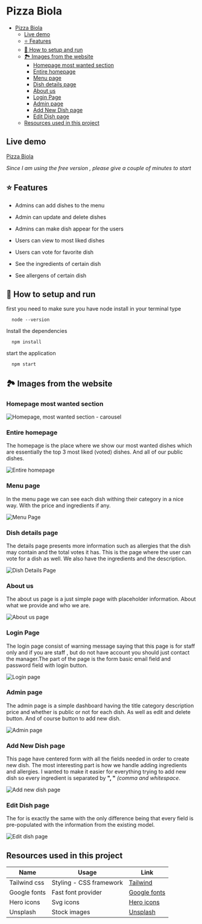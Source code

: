 # Pizza Biola

- [Pizza Biola](#pizza-biola)
  - [Live demo](#live-demo)
  - [⭐ Features](#-features)
  - [🔧  How to setup and run](#--how-to-setup-and-run)
  - [🏞 Images from the website](#-images-from-the-website)
    - [Homepage most wanted section](#homepage-most-wanted-section)
    - [Entire homepage](#entire-homepage)
    - [Menu page](#menu-page)
    - [Dish details page](#dish-details-page)
    - [About us](#about-us)
    - [Login Page](#login-page)
    - [Admin page](#admin-page)
    - [Add New Dish page](#add-new-dish-page)
    - [Edit Dish page](#edit-dish-page)
  - [Resources used in this project](#resources-used-in-this-project)

## Live demo 

<a href="https://pizza-biola.herokuapp.com/" target="_blank">Pizza Biola</a>

*Since I am using the free version , please give a couple of minutes to start*

## ⭐ Features

- Admins can add dishes to the menu
  
- Admin can update and delete dishes
  
- Admins can make dish appear for the users

- Users can view to most liked dishes
  
- Users can vote for favorite dish
  
- See the ingredients of certain dish
  
- See allergens of certain dish
  
## 🔧  How to setup and run

first you need to make sure you have node install
in your terminal type

```
  node --version
```

Install the dependencies

```
  npm install
```

start the application

```
  npm start
```

## 🏞 Images from the website

### Homepage most wanted section

  ![Homepage, most wanted section - carousel](/showcase/homepage-1.png)

### Entire homepage

The homepage is the place where we show our most wanted dishes which are essentially the top 3 most liked (voted) dishes. And all of our public dishes.

![Entire homepage](/showcase/homepage-full.png)

### Menu page

In the menu page we can see each dish withing their category in a nice way. With the price and ingredients if any.

![Menu Page](/showcase/menu-full.png)

### Dish details page

The details page presents more information such as allergies that the dish may contain and the total votes it has. This is the page where the user can vote for a dish as well. We also have the ingredients and the description.

![Dish Details Page](/showcase/detail-page-full.png)

### About us

The about us page is a just simple page with placeholder information. About what we provide and who we are.

![About us page](/showcase/about-us.png)

### Login Page

The login page consist of warning message saying that this page is for staff only and if you are staff , but do not have account you should just contact the manager.The part of the page is the form basic email field and password field with login button.

![Login page](/showcase/login.png)

### Admin page

The admin page is a simple dashboard having the title category description price and whether is public or not for each dish. As well as edit and delete button. And of course button to add new dish.

![Admin page](/showcase/admin.png)

### Add New Dish page

This page have centered form with all the fields needed in order to create new dish. The most interesting part is how we handle adding ingredients and allergies. I wanted to make it easier for everything trying to add new dish so every ingredient is separated by **", "** *(comma and whitespace*.

![Add new dish page](/showcase/add-page.png)

### Edit Dish page

The for is exactly the same with the only difference  being that every field is pre-populated with the information from the existing model.

![Edit dish page](/showcase/edit-page.png)

## Resources used in this project

<table>
  <thead>
    <th>Name</th>
    <th>Usage</th>
    <th>Link</th>
  </thead>
  <tbody>
    <tr>
      <td>Tailwind css</td>
      <td>Styling - CSS framework</td>
      <td><a href="https://tailwindcss.com" target="_blank">Tailwind</a>
      </td>
    </tr>
    <tr>
     <td>Google fonts</td>
      <td>Fast font provider</td>
      <td><a href="https://fonts.google.com/" target="_blank">Google fonts</a>
      </td>
    </tr>
     <tr>
        <td>Hero icons</td>
        <td>Svg icons</td>
        <td><a href="https://heroicons.com/" target="_blank">Hero icons</a>
        </td>
    </tr>
    <tr>
        <td>Unsplash</td>
        <td>Stock images</td>
        <td><a href="https://unsplash.com/" target="_blank">Unsplash</a>
        </td>
    </tr>
  </tbody>
</table>
